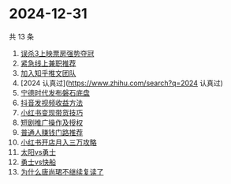 # 2024-12-31

共 13 条

<!-- BEGIN ZHIHUSEARCH -->
<!-- 最后更新时间 Tue Dec 31 2024 14:19:33 GMT+0800 (China Standard Time) -->
1. [误杀3上映票房强势夺冠](https://www.zhihu.com/search?q=误杀3上映票房强势夺冠)
1. [紧急线上兼职推荐](https://www.zhihu.com/search?q=紧急线上兼职推荐)
1. [加入知乎推文团队](https://www.zhihu.com/search?q=加入知乎推文团队)
1. [2024 认真过](https://www.zhihu.com/search?q=2024 认真过)
1. [宁德时代发布磐石底盘](https://www.zhihu.com/search?q=宁德时代发布磐石底盘)
1. [抖音发视频收益方法](https://www.zhihu.com/search?q=抖音发视频收益方法)
1. [小红书变现带货技巧](https://www.zhihu.com/search?q=小红书变现带货技巧)
1. [短剧推广操作及授权](https://www.zhihu.com/search?q=短剧推广操作及授权)
1. [普通人赚钱门路推荐](https://www.zhihu.com/search?q=普通人赚钱门路推荐)
1. [小红书开店月入三万攻略](https://www.zhihu.com/search?q=小红书开店月入三万攻略)
1. [太阳vs勇士](https://www.zhihu.com/search?q=太阳vs勇士)
1. [勇士vs快船](https://www.zhihu.com/search?q=勇士vs快船)
1. [为什么唐尚珺不继续复读了](https://www.zhihu.com/search?q=为什么唐尚珺不继续复读了)
<!-- END ZHIHUSEARCH -->
